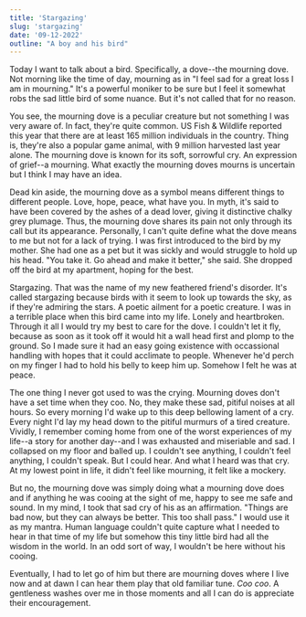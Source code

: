 ```yaml
---
title: 'Stargazing'
slug: 'stargazing'
date: '09-12-2022'
outline: "A boy and his bird"
---
```


Today I want to talk about a bird. Specifically, a dove--the mourning dove. Not morning like the time of day, mourning as in "I feel sad for a great loss I am in mourning." It's a powerful moniker to be sure but I feel it somewhat robs the sad little bird of some nuance. But it's not called that for no reason.

You see, the mourning dove is a peculiar creature but not something I was very aware of. In fact, they're quite common. US Fish & Wildlife reported this year that there are at least 165 million individuals in the country. Thing is, they're also a popular game animal, with 9 million harvested last year alone. The mourning dove is known for its soft, sorrowful cry. An expression of grief--a mourning. What exactly the mourning doves mourns is uncertain but I think I may have an idea.

Dead kin aside, the mourning dove as a symbol means different things to different people. Love, hope, peace, what have you. In myth, it's said to have been covered by the ashes of a dead lover, giving it distinctive chalky grey plumage. Thus, the mourning dove shares its pain not only through its call but its appearance. Personally, I can't quite define what the dove means to me but not for a lack of trying. I was first introduced to the bird by my mother. She had one as a pet but it was sickly and would struggle to hold up his head. "You take it. Go ahead and make it better," she said. She dropped off the bird at my apartment, hoping for the best.

Stargazing. That was the name of my new feathered friend's disorder. It's called stargazing because birds with it seem to look up towards the sky, as if they're admiring the stars. A poetic ailment for a poetic creature. I was in a terrible place when this bird came into my life. Lonely and heartbroken. Through it all I would try my best to care for the dove. I couldn't let it fly, because as soon as it took off it would hit a wall head first and plomp to the ground. So I made sure it had an easy going existence with occassional handling with hopes that it could acclimate to people. Whenever he'd perch on my finger I had to hold his belly to keep him up. Somehow I felt he was at peace.

The one thing I never got used to was the crying. Mourning doves don't have a set time when they coo. No, they make these sad, pitiful noises at all hours. So every morning I'd wake up to this deep bellowing lament of a cry. Every night I'd lay my head down to the pitiful murmurs of a tired creature. Vividly, I remember coming home from one of the worst experiences of my life--a story for another day--and I was exhausted and miseriable and sad. I collapsed on my floor and balled up. I couldn't see anything, I couldn't feel anything, I couldn't speak. But I could hear. And what I heard was that cry. At my lowest point in life, it didn't feel like mourning, it felt like a mockery.

But no, the mourning dove was simply doing what a mourning dove does and if anything he was cooing at the sight of me, happy to see me safe and sound. In my mind, I took that sad cry of his as an affirmation. "Things are bad now, but they can always be better. This too shall pass." I would use it as my mantra. Human language couldn't quite capture what I needed to hear in that time of my life but somehow this tiny little bird had all the wisdom in the world. In an odd sort of way, I wouldn't be here without his cooing.

Eventually, I had to let go of him but there are mourning doves where I live now and at dawn I can hear them play that old familiar tune. _Coo coo_. A gentleness washes over me in those moments and all I can do is appreciate their encouragement.
